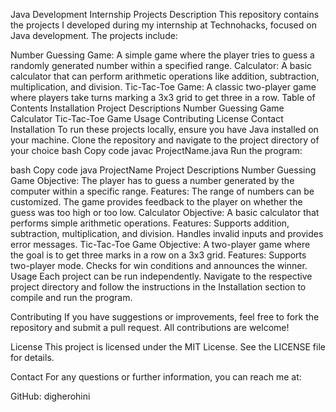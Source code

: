 Java Development Internship Projects
Description
This repository contains the projects I developed during my internship at Technohacks, focused on Java development. The projects include:

Number Guessing Game: A simple game where the player tries to guess a randomly generated number within a specified range.
Calculator: A basic calculator that can perform arithmetic operations like addition, subtraction, multiplication, and division.
Tic-Tac-Toe Game: A classic two-player game where players take turns marking a 3x3 grid to get three in a row.
Table of Contents
Installation
Project Descriptions
Number Guessing Game
Calculator
Tic-Tac-Toe Game
Usage
Contributing
License
Contact
Installation
To run these projects locally, ensure you have Java installed on your machine. Clone the repository and navigate to the project directory of your choice
bash
Copy code
javac ProjectName.java
Run the program:

bash
Copy code
java ProjectName
Project Descriptions
Number Guessing Game
Objective: The player has to guess a number generated by the computer within a specific range.
Features:
The range of numbers can be customized.
The game provides feedback to the player on whether the guess was too high or too low.
Calculator
Objective: A basic calculator that performs simple arithmetic operations.
Features:
Supports addition, subtraction, multiplication, and division.
Handles invalid inputs and provides error messages.
Tic-Tac-Toe Game
Objective: A two-player game where the goal is to get three marks in a row on a 3x3 grid.
Features:
Supports two-player mode.
Checks for win conditions and announces the winner.
Usage
Each project can be run independently. Navigate to the respective project directory and follow the instructions in the Installation section to compile and run the program.

Contributing
If you have suggestions or improvements, feel free to fork the repository and submit a pull request. All contributions are welcome!

License
This project is licensed under the MIT License. See the LICENSE file for details.

Contact
For any questions or further information, you can reach me at:


GitHub: digherohini
